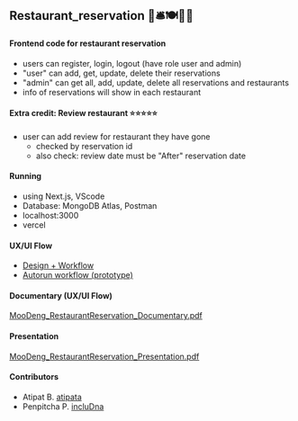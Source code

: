 ## Restaurant_reservation 🥐🛎️🍽️🍱🍣

#### Frontend code for restaurant reservation
- users can register, login, logout (have role user and admin)
- "user" can add, get, update, delete their reservations
- "admin" can get all, add, update, delete all reservations and restaurants
- info of reservations will show in each restaurant

#### Extra credit: Review restaurant ⭐⭐⭐⭐⭐
- user can add review for restaurant they have gone
   * checked by reservation id
   * also check: review date must be "After" reservation date

#### Running
- using Next.js, VScode
- Database: MongoDB Atlas, Postman
- localhost:3000
- vercel

#### UX/UI Flow
- [Design + Workflow](https://www.figma.com/design/VbPEfhARvEDmd8HO74wbMo/Moodeng?node-id=746-189&t=0UEVPQw5iB51LblH-1)
- [Autorun workflow (prototype)](https://www.figma.com/proto/VbPEfhARvEDmd8HO74wbMo/Moodeng?node-id=644-1022&t=0UEVPQw5iB51LblH-1)
  
#### Documentary (UX/UI Flow)
[MooDeng_RestaurantReservation_Documentary.pdf](https://github.com/incluDna/Restaurant_Reservation_frontend/blob/8b8862225e840190fb0706ee45a0b851a6a7d929/Moodeng_UI_Flow_Design_Documentation.pdf)

#### Presentation
[MooDeng_RestaurantReservation_Presentation.pdf](https://github.com/incluDna/Restaurant_Reservation_frontend/blob/f925c6db5688af4bb5ebf10663ffe20fa569872e/Moodeng-RestaurantReservation%20(FE).pdf)

#### Contributors
- Atipat B. [atipata](https://github.com/atipata)
- Penpitcha P. [incluDna](https://github.com/incluDna)
